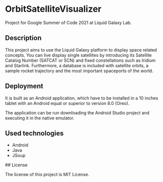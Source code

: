 # OrbitSatelliteVisualizer
Project for Google Summer of Code 2021 at Liquid Galaxy Lab.

## Description
This project aims to use the Liquid Galaxy platform to display space related concepts. You can live display single satellites by introducing its Satellite Catalog Number (SATCAT or SCN) and fixed constellations such as Iridium and Starlink. Furthermore, a database is included with satellite orbits, a sample rocket trajectory and the most important spaceports of the world. 

## Deployment
It is built as an Android application, which have to be installed in a 10 inches tablet with an Android equal or superior to version 8.0 (Oreo).

The application can be run downloading the Android Studio project and executing it in the native emulator.


## Used technologies
- Android
- Java
- JSoup

## License

The license of this project is MIT License.

